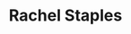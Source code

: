 ---
title: Rachel Staples
position: Undergraduate Researcher
layout: default
contact:
publications: 
image: /images/user-icon.svg
group: undergrad
year-start: 2009
year-end: 2010
---